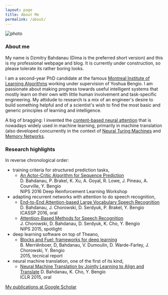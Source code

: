 ```yaml
---
layout: page
title: About Me
permalink: /about/
---
```


![photo]({{site.baseurl}}/downloads/yearbook_photo.jpg)

### About me 

My name is Dzmitry Bahdanau (Dima is the preferred short version) and this is
my professional webpage and blog. It is currently under construction, so please
tolerate its rather boring looks.

I am a second-year PhD candidate at the famous [Montreal Institute of Learning
Algorithms](http://www.mila.umontreal.ca/) working under supervision of Yoshua
Bengio. I am passionate about making progress towards useful intelligent systems
that mostly learn on their own with little human involvement and task-specific engineering.
My attidude to research is a mix of an engineer's desire to build something helpful and
of a scientist's wish to find the most basic and generic principles of learning and intelligence.

A big of bragging: I invented the 
[content-based neural attention](https://arxiv.org/abs/1409.0473) that is nowadays widely used in 
machine learning, primarily in machine translation (also developed concurrently 
in the context of [Neural Turing Machines](https://arxiv.org/abs/1410.5401) and 
[Memory Networks](https://arxiv.org/abs/1410.3916).

### Research highlights

In reverse chronological order:

- training criteria for structured prediction tasks,
  * [An Actor-Critic Algorithm for Sequence Prediction](https://arxiv.org/abs/1607.07086) <br>
    D. Bahdanau, P. Brakel, K. Xu, A. Goyal, R. Lowe, J. Pineau, A. Courville, Y. Bengio <br>
    NIPS 2016 Deep Reinforcement Learning Workshop
- adapting recurrent networks with attention to do speech recognition,
  * [End-to-End Attention-based Large Vocabulary Speech Recognition](https://arxiv.org/abs/1508.04395) <br>
    D. Bahdanau, J. Chorowski, D. Serdyuk, P. Brakel, Y. Bengio <br>
    ICASSP 2016, oral
  * [Attention-Based Methods for Speech Recognition](https://arxiv.org/abs/1506.07503) <br>
    J. Chorowski, D. Bahdanau, D. Serdyuk, K. Cho, Y. Bengio <br>
    NIPS 2015, spotlight
- deep learning software on top of Theano,
  * [Blocks and Fuel: frameworks for deep learning](http://arxiv.org/pdf/1506.00619) <br>
    B. Merriënboer, D, Bahdanau, V. Dumoulin, D. Warde-Farley, J. Chorowski, Y. Bengio <br>
    2015, tecnical report
- neural machine translation, one of the first of its kind,
  * [Neural Machine Translation by Jointly Learning to Align and Translate](https://arxiv.org/abs/1409.0473)
    D. Bahdanau, K. Cho, Y. Bengio <br>
    ICLR 2015, oral

[My publications at Google Scholar](https://scholar.google.de/citations?user=Nq0dVMcAAAAJ&hl=de&oi=ao)
